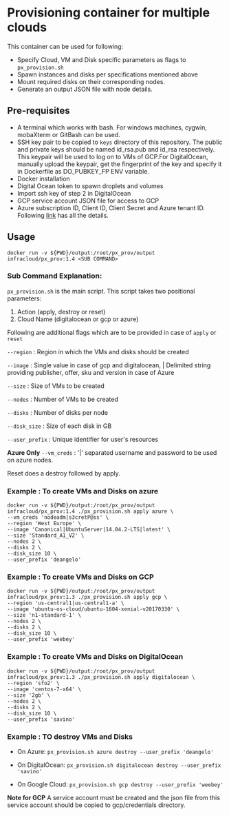 # Provisioning container for multiple clouds

This container can be used for following:

*  Specify Cloud, VM and Disk specific parameters as flags to `px_provision.sh`
*  Spawn instances and disks per specifications mentioned above
*  Mount required disks on their corresponding nodes.
*  Generate an output JSON file with node details.

## Pre-requisites

*  A terminal which works with bash. For windows machines, cygwin, mobaXterm or GitBash can be used.
*  SSH key pair to be copied to `keys` directory of this repository. The public and private keys should be named id_rsa.pub and id_rsa respectively. This keypair will be used to log on to VMs of GCP.For DigitalOcean, manually upload the keypair, get the fingerprint of the key and specify it in Dockerfile as DO_PUBKEY_FP  ENV variable.
*  Docker installation
*  Digital Ocean token to spawn droplets and volumes
*  Import ssh key of step 2 in DigitalOcean
*  GCP service account JSON file for access to GCP
*  Azure subscription ID, Client ID, Client Secret and Azure tenant ID. Following [link](https://www.terraform.io/docs/providers/azurerm/#creating-credentials-in-the-azure-portal) has all the details.


## Usage

`docker run -v ${PWD}/output:/root/px_prov/output infracloud/px_prov:1.4 <SUB COMMAND>`

### Sub Command Explanation:

`px_provision.sh` is the main script.
This script takes two positional parameters:

1.  Action (apply, destroy or reset)
2.  Cloud Name (digitalocean or gcp or azure)

Following are additional flags which are to be provided in case of `apply` or `reset`

`--region`      : Region in which the VMs and disks should be created

`--image`       : Single value in case of gcp and digitalocean, | Delimited string providing publisher, offer, sku and version in case of Azure

`--size`        : Size of VMs to be created

`--nodes`       : Number of VMs to be created

`--disks`       : Number of disks per node

`--disk_size`   : Size of each disk in GB

`--user_prefix` : Unique identifier for user's resources

**Azure Only**
`--vm_creds`    : '|' separated username and password to be used on azure nodes.

Reset does a destroy followed by apply.

### Example : To create VMs and Disks on azure

~~~
docker run -v ${PWD}/output:/root/px_prov/output infracloud/px_prov:1.4 ./px_provision.sh apply azure \
--vm_creds 'nodeadm|s3cretP@ss' \
--region 'West Europe' \
--image 'Canonical|UbuntuServer|14.04.2-LTS|latest' \
--size 'Standard_A1_V2' \
--nodes 2 \
--disks 2 \
--disk_size 10 \
--user_prefix 'deangelo'
~~~

### Example : To create VMs and Disks on GCP

~~~
docker run -v ${PWD}/output:/root/px_prov/output infracloud/px_prov:1.3 ./px_provision.sh apply gcp \
--region 'us-central1|us-central1-a' \
--image 'ubuntu-os-cloud/ubuntu-1604-xenial-v20170330' \
--size 'n1-standard-1' \
--nodes 2 \
--disks 2 \
--disk_size 10 \
--user_prefix 'weebey'
~~~

### Example : To create VMs and Disks on DigitalOcean

~~~
docker run -v ${PWD}/output:/root/px_prov/output infracloud/px_prov:1.3 ./px_provision.sh apply digitalocean \
--region 'sfo2' \
--image 'centos-7-x64' \
--size '2gb' \
--nodes 2 \
--disks 2 \
--disk_size 10 \
--user_prefix 'savino'
~~~

### Example : TO destroy VMs and Disks

*  On Azure:
`px_provision.sh azure destroy --user_prefix 'deangelo'`

*  On DigitalOcean:
`px_provision.sh digitalocean destroy --user_prefix 'savino'`

*  On Google Cloud:
`px_provision.sh gcp destroy --user_prefix 'weebey'`


**Note for GCP** A service account must be created and the json file from this service account should be copied to gcp/credentials directory.
